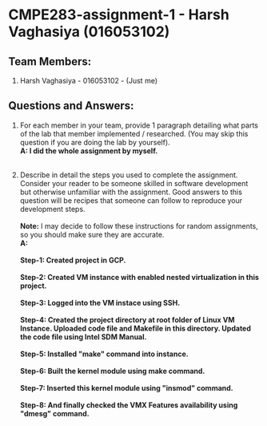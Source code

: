 # CMPE283-assignment-1 - Harsh Vaghasiya (016053102)

## Team Members:
1) Harsh Vaghasiya - 016053102 - (Just me)

## Questions and Answers:
1) For each member in your team, provide 1 paragraph detailing what parts of the lab that member implemented / researched. (You may skip this question if you are doing the lab by yourself). <br>
**A: I did the whole assignment by myself.** <br><br>

2) Describe in detail the steps you used to complete the assignment. Consider your reader to be someone skilled in software development but otherwise unfamiliar with the assignment. Good answers to this question will be recipes that someone can follow to reproduce your development steps. <br><br>
**Note:** I may decide to follow these instructions for random assignments, so you should make sure they are accurate. <br>
**A:**<br><br>
**Step-1: Created project in GCP.** <br><br>
**Step-2: Created VM instance with enabled nested virtualization in this project.** <br><br>
**Step-3: Logged into the VM instace using SSH.** <br><br>
**Step-4: Created the project directory at root folder of Linux VM Instance. Uploaded code file and Makefile in this directory. Updated the code file using Intel SDM Manual.** <br><br>
**Step-5: Installed "make" command into instance.** <br><br>
**Step-6: Built the kernel module using make command.** <br><br>
**Step-7: Inserted this kernel module using "insmod" command.** <br><br>
**Step-8: And finally checked the VMX Features availability using "dmesg" command.** <br><br>

